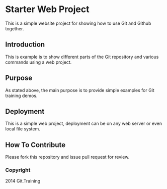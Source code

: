 # Starter Web Project

This is a simple website project for 
showing how to use Git and Github together.

## Introduction

This is example is to show different parts
of the Git repository and various commands
using a web project. 

## Purpose

As stated above, the main purpose is to 
provide simple examples for Git training
demos.

## Deployment

This is a simple web project, deployment
can be on any web server or even local 
file system.

## How To Contribute 

Please fork this repository and issue pull request for review.

### Copyright

2014 Git.Training